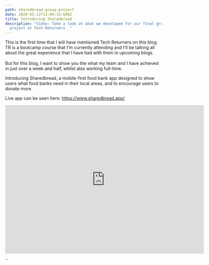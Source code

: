 ```yaml
---
path: sharedbread-group-project
date: 2020-05-22T12:04:33.680Z
title: Introducing Sharedbread
description: "Video: Take a look at what we developed for our final group
  project at Tech Returners. "
---
```

This is the first time that I will have mentioned Tech Returners on this blog. TR is a bootcamp course that I'm currently attending and I'll be talking all about the great experience that I have had with them in upcoming blogs.\
\
But for this blog, I want to show you the what my team and I have achieved in just over a week and half, whilst also working full-time.

Introducing Sharedbread, a mobile-first food bank app designed to show users what food banks need in their local areas, and to encourage users to donate more.

Live app can be seen here: <https://www.sharedbread.app/>

<iframe src="https://player.vimeo.com/video/421498710" width="640" height="480" frameborder="0" allow="autoplay; fullscreen" allowfullscreen></iframe>

``